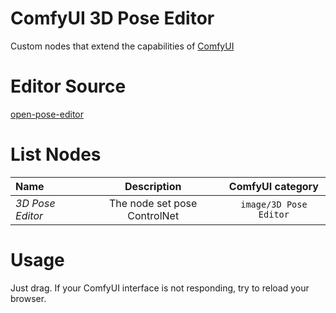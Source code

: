 # ComfyUI 3D Pose Editor

Custom nodes that extend the capabilities of [ComfyUI](https://github.com/comfyanonymous/ComfyUI)

# Editor Source
[open-pose-editor](https://github.com/ZhUyU1997/open-pose-editor)

# List Nodes

| Name                               |                                                     Description                                                     |     ComfyUI category      |
| :--------------------------------- | :-----------------------------------------------------------------------------------------------------------------: | :-----------------------: |
| _3D Pose Editor_                         |                                            The node set pose ControlNet                                             |    `image/3D Pose Editor`     |

# Usage

Just drag. If your ComfyUI interface is not responding, try to reload your browser.